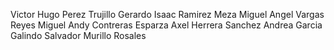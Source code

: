Victor Hugo Perez Trujillo
Gerardo Isaac Ramirez Meza
Miguel Angel Vargas Reyes
Miguel Andy Contreras Esparza
Axel Herrera Sanchez
Andrea Garcia Galindo
Salvador Murillo Rosales
